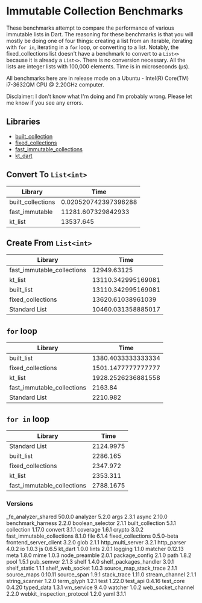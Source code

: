 
# Immutable Collection Benchmarks
These benchmarks attempt to compare the performance of various immutable lists in Dart. The reasoning for these benchmarks is that you will mostly be doing one of four things: creating a list from an iterable, iterating with `for in`, iterating in a `for` loop, or converting to a list. Notably, the fixed_collections list doesn't have a benchmark to convert to a `List<>` because it is already a `List<>`. There is no conversion necessary. All the lists are integer lists with 100,000 elements. Time is in microseconds (μs).

All benchmarks here are in release mode on a Ubuntu - Intel(R) Core(TM) i7-3632QM CPU @ 2.20GHz computer.

Disclaimer: I don't know what I'm doing and I'm probably wrong. Please let me know if you see any errors.

## Libraries

* [built_collection](https://pub.dartlang.org/packages/built_collection)
* [fixed_collections](https://pub.dartlang.org/packages/fixed_collections)
* [fast_immutable_collections](https://pub.dartlang.org/packages/fast_immutable_collections)
* [kt_dart](https://pub.dev/packages/kt_dart)

## Convert To `List<int>`


| Library  | Time  |  
|---|---|
| built_collections  | 0.020520742397396288  |  
|  fast_immutable | 11281.607329842933  |  
|  kt_list | 13537.645  |  
 

## Create From `List<int>`

| Library  | Time  |  
|---|---| 
|  fast_immutable_collections | 12949.63125  |  
|  kt_list | 13110.342995169081  |  
|  built_list | 13110.342995169081  |  
|  fixed_collections | 13620.61038961039  |  
| Standard List | 10460.031358885017 |

## `for` loop

| Library  | Time  |  
|---|---| 
|  built_list | 1380.4033333333334 |  
|  fixed_collections | 1501.1477777777777 | 
|  kt_list | 1928.2526236881558 |  
|  fast_immutable_collections | 2163.84 |  
| Standard List | 2210.982 |

## `for in` loop

| Library  | Time  |  
|---|---| 
| Standard List | 2124.9975 |
|  built_list | 2286.165 | 
|  fixed_collections | 2347.972 | 
|  kt_list | 2353.311 |  
|  fast_immutable_collections | 2788.1675 | 


### Versions

  _fe_analyzer_shared 50.0.0
  analyzer 5.2.0
  args 2.3.1
  async 2.10.0
  benchmark_harness 2.2.0
  boolean_selector 2.1.1
  built_collection 5.1.1
  collection 1.17.0
  convert 3.1.1
  coverage 1.6.1
  crypto 3.0.2
  fast_immutable_collections 8.1.0
  file 6.1.4
  fixed_collections 0.5.0-beta
  frontend_server_client 3.2.0
  glob 2.1.1
  http_multi_server 3.2.1
  http_parser 4.0.2
  io 1.0.3
  js 0.6.5
  kt_dart 1.0.0
  lints 2.0.1
  logging 1.1.0
  matcher 0.12.13
  meta 1.8.0
  mime 1.0.3
  node_preamble 2.0.1
  package_config 2.1.0
  path 1.8.2
  pool 1.5.1
  pub_semver 2.1.3
  shelf 1.4.0
  shelf_packages_handler 3.0.1
  shelf_static 1.1.1
  shelf_web_socket 1.0.3
  source_map_stack_trace 2.1.1
  source_maps 0.10.11
  source_span 1.9.1
  stack_trace 1.11.0
  stream_channel 2.1.1
  string_scanner 1.2.0
  term_glyph 1.2.1
  test 1.22.0
  test_api 0.4.16
  test_core 0.4.20
  typed_data 1.3.1
  vm_service 9.4.0
  watcher 1.0.2
  web_socket_channel 2.2.0
  webkit_inspection_protocol 1.2.0
  yaml 3.1.1
